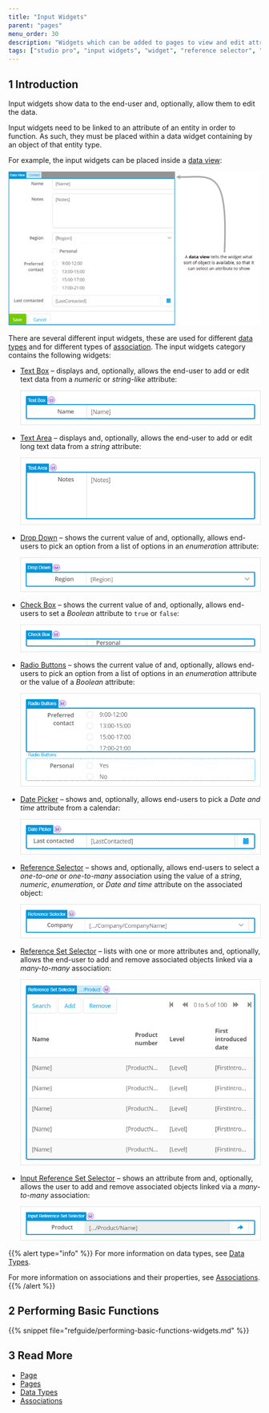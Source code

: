 ```yaml
---
title: "Input Widgets"
parent: "pages"
menu_order: 30
description: "Widgets which can be added to pages to view and edit attributes of objects."
tags: ["studio pro", "input widgets", "widget", "reference selector", "reference set", "association", "edit", "data input"]
---
```


## 1 Introduction

Input widgets show data to the end-user and, optionally, allow them to edit the data.

Input widgets need to be linked to an attribute of an entity in order to function. As such, they must be placed within a data widget containing by an object of that entity type.

For example, the input widgets can be placed inside a [data view](data-view):

![Data view containing widgets](attachments/input-widgets/data-view.png)

There are several different input widgets, these are used for different [data types](data-types) and for different types of [association](association-properties). The input widgets category contains the following widgets:

*   [Text Box](text-box) – displays and, optionally, allows the end-user to add or edit text data from a *numeric* or *string-like* attribute:

    ![Text box containing Name attribute](attachments/input-widgets/text-box.png)

*   [Text Area](text-area) – displays and, optionally, allows the end-user to add or edit long text data from a *string* attribute:

    ![Text area containing notes attribute](attachments/input-widgets/text-area.png)

*   [Drop Down](drop-down) – shows the current value of and, optionally, allows end-users to pick an option from a list of options in an *enumeration* attribute:

    ![Drop down containing region attribute](attachments/input-widgets/drop-down.png)

*   [Check Box](check-box) – shows the current value of and, optionally, allows end-users to set a *Boolean* attribute to `true` or `false`:

    ![Check box showing personal attribute](attachments/input-widgets/check-box.png)

*   [Radio Buttons](radio-buttons) – shows the current value of and, optionally, allows end-users to pick an option from a list of options in an *enumeration* attribute or the value of a *Boolean* attribute:

    ![Radio buttons showing the preferred contact time and personal attributes](attachments/input-widgets/radio-buttons.png)

*   [Date Picker](date-picker) – shows and, optionally, allows end-users to pick a *Date and time* attribute from a calendar:

    ![Date picker showing the last contacted attribute](attachments/input-widgets/date-picker.png)

*   [Reference Selector](reference-selector) – shows and, optionally, allows end-users to select a *one-to-one* or *one-to-many* association using the value of a *string*, *numeric*, *enumeration*, or *Date and time* attribute on the associated object:

    ![Reference selector showing company name attribute of associated company](attachments/input-widgets/reference-selector.png)

*   [Reference Set Selector](reference-set-selector) –  lists with one or more attributes and, optionally, allows the end-user to add and remove associated objects linked via a *many-to-many* association:

    ![Reference set selector showing details of associated products](attachments/input-widgets/reference-set-selector.png)

*   [Input Reference Set Selector](input-reference-set-selector) – shows an attribute from and, optionally, allows the user to add and remove associated objects linked via a *many-to-many* association:

    ![Input reference set selector showing the name attribute of associated products](attachments/input-widgets/input-reference-set-selector.png)

{{% alert type="info" %}}
For more information on data types, see [Data Types](data-types).

For more information on associations and their properties, see [Associations](associations).
{{% /alert %}}

## 2 Performing Basic Functions

{{% snippet file="refguide/performing-basic-functions-widgets.md" %}}

## 3 Read More

* [Page](page)
* [Pages](pages)
* [Data Types](data-types)
* [Associations](associations)
  